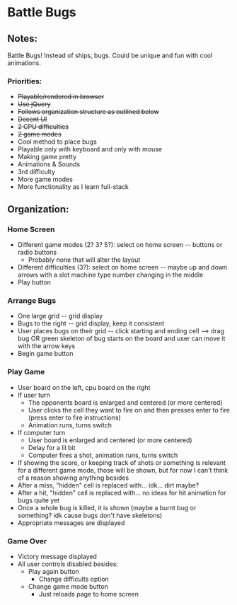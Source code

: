 # Battle Bugs

## Notes:
Battle Bugs! Instead of ships, bugs. Could be unique and fun with cool animations.

### Priorities:
* ~~Playable/rendered in browser~~
* ~~Use jQuery~~
* ~~Follows organization structure as outlined below~~
* ~~Decent UI~~
* ~~2 CPU difficulties~~ 
* ~~2 game modes~~
* Cool method to place bugs
* Playable only with keyboard and only with mouse 
* Making game pretty 
* Animations & Sounds 
* 3rd difficulty
* More game modes
* More functionality as I learn full-stack

## Organization:

### Home Screen
* Different game modes (2? 3? 5?): select on home screen -- buttons or radio buttons  
    * Probably none that will alter the layout  
* Different difficulties (3?): select on home screen -- maybe up and down arrows with a slot machine type number   changing in the middle  
* Play button  

### Arrange Bugs
* One large grid -- grid display
* Bugs to the right -- grid display, keep it consistent
* User places bugs on their grid -- click starting and ending cell --> drag bug OR green skeleton of bug starts on the board and user can move it with the arrow keys
* Begin game button

### Play Game
* User board on the left, cpu board on the right
* If user turn
    * The opponents board is enlarged and centered (or more centered)
    * User clicks the cell they want to fire on and then presses enter to fire (press enter to fire instructions)
    * Animation runs, turns switch
* If computer turn 
    * User board is enlarged and centered (or more centered)
    * Delay for a lil bit
    * Computer fires a shot, animation runs, turns switch
* If showing the score, or keeping track of shots or something is relevant for a different game mode, those will be shown, but for now I can't think of a reason showing anything besides
* After a miss, "hidden" cell is replaced with... idk... dirt maybe? 
* After a hit, "hidden" cell is replaced with... no ideas for hit animation for bugs quite yet
* Once a whole bug is killed, it is shown (maybe a burnt bug or something? idk cause bugs don't have skeletons) 
* Appropriate messages are displayed

### Game Over
* Victory message displayed
* All user controls disabled besides:
    * Play again button
        * Change difficults option
    * Change game mode button
        * Just reloads page to home screen